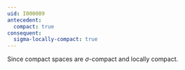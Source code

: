 ```yaml
---
uid: I000009
antecedent:
  compact: true
consequent:
  sigma-locally-compact: true
---
```

Since compact spaces are $\sigma$-compact and locally compact.

